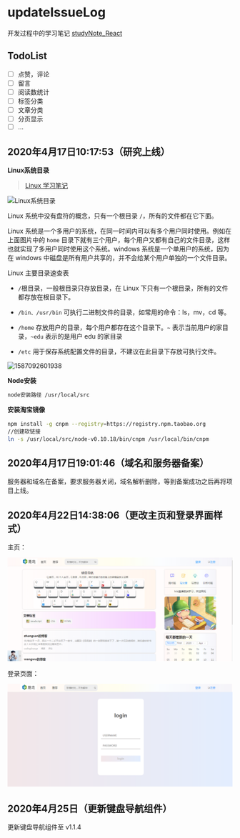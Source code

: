 # updateIssueLog

开发过程中的学习笔记 [studyNote_React](studyNote.md)

## TodoList

- [ ] 点赞，评论
- [ ] 留言
- [ ] 阅读数统计
- [ ] 标签分类
- [ ] 文章分类
- [ ] 分页显示
- [ ] ...

## 2020年4月17日10:17:53（研究上线）

**Linux系统目录**

> [Linux 学习笔记](https://github.com/happyCoding1024/FrontendLearningTool/blob/master/Linux/Linux%E5%AD%A6%E4%B9%A0%E7%AC%94%E8%AE%B0.md)

![Linux系统目录]( https://images.cnblogs.com/cnblogs_com/zhangguicheng/1618684/o_200417023053003-Linux的树形示意图.png)

Linux 系统中没有盘符的概念，只有一个根目录 `/`，所有的文件都在它下面。

Linux 系统是一个多用户的系统，在同一时间内可以有多个用户同时使用。例如在上面图片中的 `home` 目录下就有三个用户，每个用户又都有自己的文件目录，这样也就实现了多用户同时使用这个系统。windows 系统是一个单用户的系统，因为在 windows 中磁盘是所有用户共享的，并不会给某个用户单独的一个文件目录。

Linux 主要目录速查表

- `/`根目录，一般根目录只存放目录，在 Linux 下只有一个根目录，所有的文件都存放在根目录下。
- `/bin、/usr/bin` 可执行二进制文件的目录，如常用的命令：ls，mv，cd 等。  

- `/home` 存放用户的目录，每个用户都存在这个目录下。`~` 表示当前用户的家目录，`~edu` 表示的是用户 edu 的家目录
- `/etc` 用于保存系统配置文件的目录，不建议在此目录下存放可执行文件。

![1587092601938]( https://images.cnblogs.com/cnblogs_com/zhangguicheng/1618684/o_200417030420Linux目录速查表.png)

**Node安装**

```bash
node安装路径 /usr/local/src
```

**安装淘宝镜像**

```bash
npm install -g cnpm --registry=https://registry.npm.taobao.org
//创建软链接
ln -s /usr/local/src/node-v0.10.18/bin/cnpm /usr/local/bin/cnpm
```

## 2020年4月17日19:01:46（域名和服务器备案）

服务器和域名在备案，要求服务器关闭，域名解析删除，等到备案成功之后再将项目上线。

## 2020年4月22日14:38:06（更改主页和登录界面样式）

主页：

![主页](https://raw.githubusercontent.com/happyCoding1024/image-hosting/master/img/20200422144111.png)

登录页面：

![登录页面](https://raw.githubusercontent.com/happyCoding1024/image-hosting/master/img/20200422144224.png)

## 2020年4月25日（更新键盘导航组件）

更新键盘导航组件至 v1.1.4 


